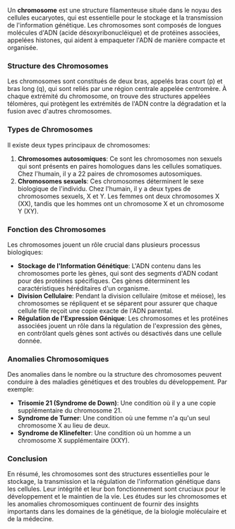 Un **chromosome** est une structure filamenteuse située dans le noyau des cellules eucaryotes, qui est essentielle pour le stockage et la transmission de l'information génétique. Les chromosomes sont composés de longues molécules d'ADN (acide désoxyribonucléique) et de protéines associées, appelées histones, qui aident à empaqueter l'ADN de manière compacte et organisée.

### Structure des Chromosomes

Les chromosomes sont constitués de deux bras, appelés bras court (p) et bras long (q), qui sont reliés par une région centrale appelée centromère. À chaque extrémité du chromosome, on trouve des structures appelées télomères, qui protègent les extrémités de l'ADN contre la dégradation et la fusion avec d'autres chromosomes.

### Types de Chromosomes

Il existe deux types principaux de chromosomes:
1. **Chromosomes autosomiques**: Ce sont les chromosomes non sexuels qui sont présents en paires homologues dans les cellules somatiques. Chez l'humain, il y a 22 paires de chromosomes autosomiques.
2. **Chromosomes sexuels**: Ces chromosomes déterminent le sexe biologique de l'individu. Chez l'humain, il y a deux types de chromosomes sexuels, X et Y. Les femmes ont deux chromosomes X (XX), tandis que les hommes ont un chromosome X et un chromosome Y (XY).

### Fonction des Chromosomes

Les chromosomes jouent un rôle crucial dans plusieurs processus biologiques:
- **Stockage de l'Information Génétique**: L'ADN contenu dans les chromosomes porte les gènes, qui sont des segments d'ADN codant pour des protéines spécifiques. Ces gènes déterminent les caractéristiques héréditaires d'un organisme.
- **Division Cellulaire**: Pendant la division cellulaire (mitose et méiose), les chromosomes se répliquent et se séparent pour assurer que chaque cellule fille reçoit une copie exacte de l'ADN parental.
- **Régulation de l'Expression Génique**: Les chromosomes et les protéines associées jouent un rôle dans la régulation de l'expression des gènes, en contrôlant quels gènes sont activés ou désactivés dans une cellule donnée.

### Anomalies Chromosomiques

Des anomalies dans le nombre ou la structure des chromosomes peuvent conduire à des maladies génétiques et des troubles du développement. Par exemple:
- **Trisomie 21 (Syndrome de Down)**: Une condition où il y a une copie supplémentaire du chromosome 21.
- **Syndrome de Turner**: Une condition où une femme n'a qu'un seul chromosome X au lieu de deux.
- **Syndrome de Klinefelter**: Une condition où un homme a un chromosome X supplémentaire (XXY).

### Conclusion

En résumé, les chromosomes sont des structures essentielles pour le stockage, la transmission et la régulation de l'information génétique dans les cellules. Leur intégrité et leur bon fonctionnement sont cruciaux pour le développement et le maintien de la vie. Les études sur les chromosomes et les anomalies chromosomiques continuent de fournir des insights importants dans les domaines de la génétique, de la biologie moléculaire et de la médecine.